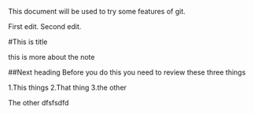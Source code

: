 This document will be used to try some features of git.

First edit.
Second edit.

#This is title

this is more about the note

##Next heading
Before you do this you need to review these three things

1.This things
2.That thing
3.the other

The other
dfsfsdfd
